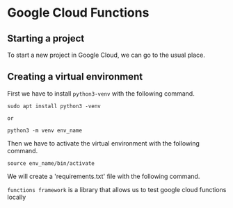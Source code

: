 # Google Cloud Functions 

## Starting a project
To start a new project in Google Cloud, we can go to the usual place.

## Creating a virtual environment 
First we have to install `python3-venv` with the following command.

```
sudo apt install python3 -venv

or 

python3 -m venv env_name
```

Then we have to activate the virtual environment with the following command.

```
source env_name/bin/activate
```

We will create a 'requirements.txt' file with the following command.

`functions framework` is a library that allows us to test google cloud functions locally 

